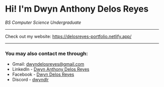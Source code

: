 # Hi! I'm Dwyn Anthony Delos Reyes  

   
*BS Computer Science Undergraduate*

  
____________________________________________________  

  
Check out my website:
https://delosreyes-portfolio.netlify.app/

  
____________________________________________________  

  
### You may also contact me through:
- Gmail: dwyndelosreyes@gmail.com
- LinkedIn - [Dwyn Anthony Delos Reyes](https://www.linkedin.com/in/dwyn-delos-reyes)
- Facebook - [Dwyn Delos Reyes](https://www.facebook.com/dwyn.delosreyes/)
- Discord - [dwyndlr](https://discord.com/channels/876801021530210334)
